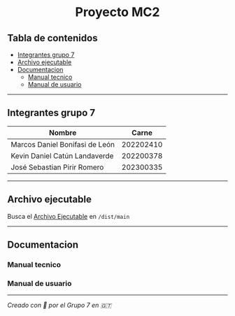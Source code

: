 <h1 align="center">Proyecto MC2</h1>


## Tabla de contenidos

- [Integrantes grupo 7](#integrantes-grupo-7)
- [Archivo ejecutable](#archivo-ejecutable)
- [Documentacion](#documentacion)
    - [Manual tecnico](#manual-tecnico)
    - [Manual de usuario](#manual-de-usuario)

----

## Integrantes grupo 7

|Nombre|Carne|
|---|---|
|Marcos Daniel Bonifasi de León |202202410|   
|Kevin Daniel Catún Landaverde |202200378|
|José Sebastian Pirir Romero|202300335|

----

## Archivo ejecutable

Busca el [Archivo Ejecutable](./dist/main/main) en `/dist/main`

----

## Documentacion

### Manual tecnico
### Manual de usuario




--------


*Creado con :blue_heart: por el Grupo 7 en :guatemala:*